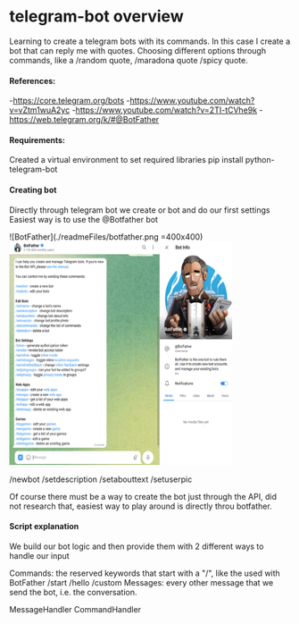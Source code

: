 # telegram-bot overview
Learning to create a telegram bots with its commands.
In this case I create a bot that can reply me with quotes.
Choosing different options through commands, like a /random quote, /maradona quote /spicy quote.


#### References:
-https://core.telegram.org/bots
-https://www.youtube.com/watch?v=vZtm1wuA2yc
-https://www.youtube.com/watch?v=2TI-tCVhe9k
-https://web.telegram.org/k/#@BotFather

#### Requirements:
Created a virtual environment to set required libraries
pip install python-telegram-bot

#### Creating bot
Directly through telegram bot we create or bot and do our first settings
Easiest way is to use the @Botfather bot

![BotFather](./readmeFiles/botfather.png =400x400)
<img src="./readmeFiles/botfather.png" alt="BotFather" width="400" height="400">

/newbot
/setdescription
/setabouttext
/setuserpic

Of course there must be a way to create the bot just through the API, did not research that, easiest way to play around is directly throu botfather.

#### Script explanation
We build our bot logic and then provide them with 2 different ways to handle our input

Commands: the reserved keywords that start with a "/", like the used with BotFather /start /hello /custom
Messages: every other message that we send the bot, i.e. the conversation.

MessageHandler 
CommandHandler

